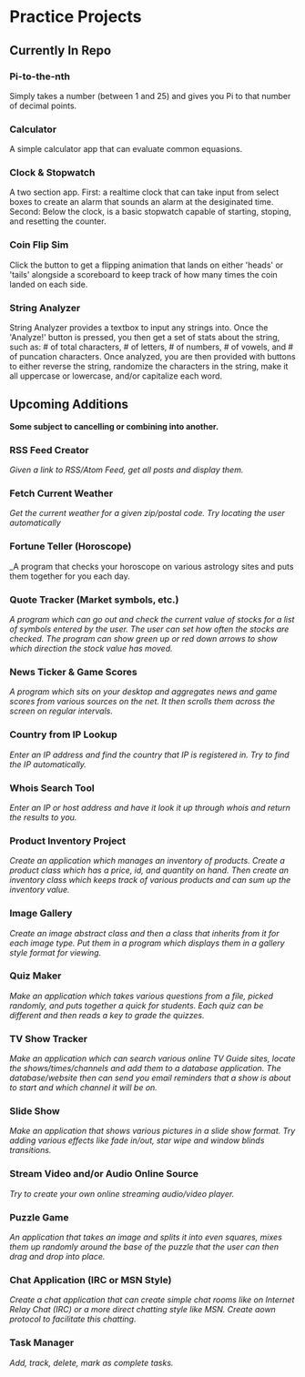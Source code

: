 # Practice Projects

## Currently In Repo

### Pi-to-the-nth
Simply takes a number (between 1 and 25) and gives you Pi to that number of decimal points.

### Calculator
A simple calculator app that can evaluate common equasions.

### Clock & Stopwatch
A two section app. First: a realtime clock that can take input from select boxes to create an alarm that sounds an alarm at the desiginated time. Second: Below the clock, is a basic stopwatch capable of starting, stoping, and resetting the counter.

### Coin Flip Sim
Click the button to get a flipping animation that lands on either 'heads' or 'tails' alongside a scoreboard to keep track of how many times the coin landed on each side.

### String Analyzer
String Analyzer provides a textbox to input any strings into. Once the 'Analyze!' button is pressed, you then get a set of stats about the string, such as: # of total characters, # of letters, # of numbers, # of vowels, and # of puncation characters. Once analyzed, you are then provided with buttons to either reverse the string, randomize the characters in the string, make it all uppercase or lowercase, and/or capitalize each word.


## Upcoming Additions
**Some subject to cancelling or combining into another.**

### RSS Feed Creator
_Given a link to RSS/Atom Feed, get all posts and display them._

### Fetch Current Weather
_Get the current weather for a given zip/postal code. Try locating the user automatically_

### Fortune Teller (Horoscope)
_A program that checks your horoscope on various astrology sites and puts them together for you each day.

### Quote Tracker (Market symbols, etc.)
_A program which can go out and check the current value of stocks for a list of symbols entered by the user. The user can set how often the stocks are checked. The program can show green up or red down arrows to show which direction the stock value has moved._

### News Ticker & Game Scores
_A program which sits on your desktop and aggregates news and game scores from various sources on the net. It then scrolls them across the screen on regular intervals._

### Country from IP Lookup
_Enter an IP address and find the country that IP is registered in. Try to find the IP automatically._

### Whois Search Tool
_Enter an IP or host address and have it look it up through whois and return the results to you._

### Product Inventory Project
_Create an application which manages an inventory of products. Create a product class which has a price, id, and quantity on hand. Then create an inventory class which keeps track of various products and can sum up the inventory value._

### Image Gallery
_Create an image abstract class and then a class that inherits from it for each image type. Put them in a program which displays them in a gallery style format for viewing._

### Quiz Maker
_Make an application which takes various questions from a file, picked randomly, and puts together a quick for students. Each quiz can be different and then reads a key to grade the quizzes._

### TV Show Tracker
_Make an application which can search various online TV Guide sites, locate the shows/times/channels and add them to a database application. The database/website then can send you email reminders that a show is about to start and which channel it will be on._

### Slide Show
_Make an application that shows various pictures in a slide show format. Try adding various effects like fade in/out, star wipe and window blinds transitions._

### Stream Video and/or Audio Online Source
_Try to create your own online streaming audio/video player._

### Puzzle Game
_An application that takes an image and splits it into even squares, mixes them up randomly around the base of the puzzle that the user can then drag and drop into place._

### Chat Application (IRC or MSN Style)
_Create a chat application that can create simple chat rooms like on Internet Relay Chat (IRC) or a more direct chatting style like MSN. Create aown protocol to facilitate this chatting._

### Task Manager
_Add, track, delete, mark as complete tasks._